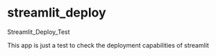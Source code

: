 # streamlit_deploy
Streamlit_Deploy_Test

This app is just a test to check the deployment capabilities of streamlit
